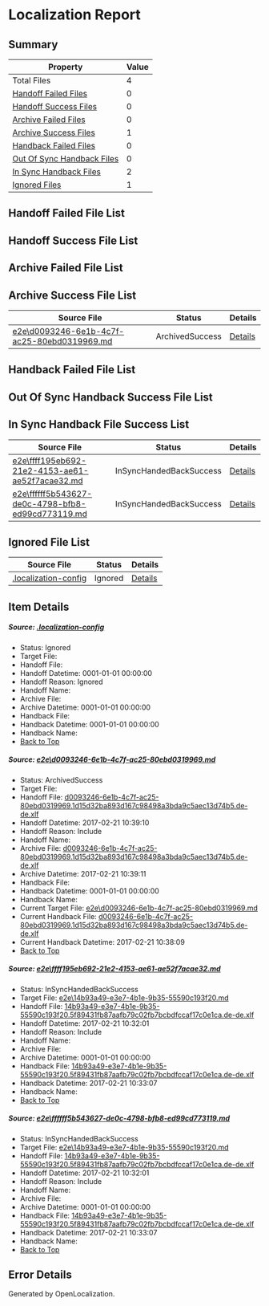 # <a name='report-top'></a> Localization Report

## Summary
 Property | Value 
 -------- | ----- 
 Total Files | 4
[ Handoff Failed Files ](#handoff-failed-list)| 0
[ Handoff Success Files ](#handoff-success-list)| 0
[ Archive Failed Files ](#archive-failed-list)| 0
[ Archive Success Files ](#archive-success-list)| 1
[ Handback Failed Files ](#handback-failed-list)| 0
[ Out Of Sync Handback Files ](#outofsync-handback-success-list)| 0
[ In Sync Handback Files ](#insync-handback-success-list)| 2
[ Ignored Files ](#ignored-list)| 1

## <a name='handoff-failed-list'></a> Handoff Failed File List

## <a name='handoff-success-list'></a> Handoff Success File List

## <a name='archive-failed-list'></a> Archive Failed File List

## <a name='archive-success-list'></a> Archive Success File List
 Source File | Status | Details 
 ----------- | ------ | ------- 
 [e2e\d0093246-6e1b-4c7f-ac25-80ebd0319969.md](https://github.com/OpenLocalizationTestOrg/ol-test4/blob/813e96c7ee044c66f841dd0dd4f7bb55d5234e5e/e2e/d0093246-6e1b-4c7f-ac25-80ebd0319969.md) | ArchivedSuccess | [Details](#3a3f3b6cfbe1d0f69381f8ef75cf53435c984cd51)

## <a name='handback-failed-list'></a> Handback Failed File List

## <a name='outofsync-handback-success-list'></a> Out Of Sync Handback Success File List

## <a name='insync-handback-success-list'></a> In Sync Handback File Success List
 Source File | Status | Details 
 ----------- | ------ | ------- 
 [e2e\ffff195eb692-21e2-4153-ae61-ae52f7acae32.md](https://github.com/OpenLocalizationTestOrg/ol-test4/blob/90de3594a542e2438b3f425ae951e91e43b2dacf/e2e/ffff195eb692-21e2-4153-ae61-ae52f7acae32.md) | InSyncHandedBackSuccess | [Details](#98fdc71af311a0dfccf8edb32dacb207786a439f2)
 [e2e\ffffff5b543627-de0c-4798-bfb8-ed99cd773119.md](https://github.com/OpenLocalizationTestOrg/ol-test4/blob/813e96c7ee044c66f841dd0dd4f7bb55d5234e5e/e2e/ffffff5b543627-de0c-4798-bfb8-ed99cd773119.md) | InSyncHandedBackSuccess | [Details](#98fdc71af311a0dfccf8edb32dacb207786a439f3)

## <a name='ignored-list'></a> Ignored File List
 Source File | Status | Details 
 ----------- | ------ | ------- 
 [.localization-config](https://github.com/OpenLocalizationTestOrg/ol-test4/blob/813e96c7ee044c66f841dd0dd4f7bb55d5234e5e/.localization-config) | Ignored | [Details](#cb0632cf59c1387fc1742bfb9fa3c47f87e2e5c90)

## Item Details
##### <a name='cb0632cf59c1387fc1742bfb9fa3c47f87e2e5c90'></a> Source: [.localization-config](https://github.com/OpenLocalizationTestOrg/ol-test4/blob/813e96c7ee044c66f841dd0dd4f7bb55d5234e5e/.localization-config)
* Status: Ignored
* Target File: 
* Handoff File: 
* Handoff Datetime: 0001-01-01 00:00:00
* Handoff Reason: Ignored
* Handoff Name: 
* Archive File: 
* Archive Datetime: 0001-01-01 00:00:00
* Handback File: 
* Handback Datetime: 0001-01-01 00:00:00
* Handback Name: 
* [Back to Top](#report-top)

##### <a name='3a3f3b6cfbe1d0f69381f8ef75cf53435c984cd51'></a> Source: [e2e\d0093246-6e1b-4c7f-ac25-80ebd0319969.md](https://github.com/OpenLocalizationTestOrg/ol-test4/blob/813e96c7ee044c66f841dd0dd4f7bb55d5234e5e/e2e/d0093246-6e1b-4c7f-ac25-80ebd0319969.md)
* Status: ArchivedSuccess
* Target File: 
* Handoff File: [d0093246-6e1b-4c7f-ac25-80ebd0319969.1d15d32ba893d167c98498a3bda9c5aec13d74b5.de-de.xlf](https://github.com/OpenLocalizationTestOrg/ol-test4-handoff/blob/68fe454144bc0869605fb06a864715fecae93d6b/ol-handoff/OpenLocalizationTestOrg/ol-test4-dede/xinjiang/ht/d0093246-6e1b-4c7f-ac25-80ebd0319969.1d15d32ba893d167c98498a3bda9c5aec13d74b5.de-de.xlf)
* Handoff Datetime: 2017-02-21 10:39:10
* Handoff Reason: Include
* Handoff Name: 
* Archive File: [d0093246-6e1b-4c7f-ac25-80ebd0319969.1d15d32ba893d167c98498a3bda9c5aec13d74b5.de-de.xlf](https://github.com/OpenLocalizationTestOrg/ol-test4-handoff/blob/aacae1653016cf1c4e07d1bf6a969ea449d64ebf/ol-archive/OpenLocalizationTestOrg/ol-test4-dede/xinjiang/ht/d0093246-6e1b-4c7f-ac25-80ebd0319969.1d15d32ba893d167c98498a3bda9c5aec13d74b5.de-de.xlf)
* Archive Datetime: 2017-02-21 10:39:11
* Handback File: 
* Handback Datetime: 0001-01-01 00:00:00
* Handback Name: 
* Current Target File: [e2e\d0093246-6e1b-4c7f-ac25-80ebd0319969.md](https://github.com/OpenLocalizationTestOrg/ol-test4-dede/blob/70685aaecfdddd8ab86199e1e53069c2d03f8d66/e2e/d0093246-6e1b-4c7f-ac25-80ebd0319969.md)
* Current Handback File: [d0093246-6e1b-4c7f-ac25-80ebd0319969.1d15d32ba893d167c98498a3bda9c5aec13d74b5.de-de.xlf](https://github.com/OpenLocalizationTestOrg/ol-test4-handback/blob/5b5d028e1b1b8b9488ac6589b063f4c1ee63cf68/ol-handback/OpenLocalizationTestOrg/ol-test4-dede/xinjiang/ht/d0093246-6e1b-4c7f-ac25-80ebd0319969.1d15d32ba893d167c98498a3bda9c5aec13d74b5.de-de.xlf)
* Current Handback Datetime: 2017-02-21 10:38:09
* [Back to Top](#report-top)

##### <a name='98fdc71af311a0dfccf8edb32dacb207786a439f2'></a> Source: [e2e\ffff195eb692-21e2-4153-ae61-ae52f7acae32.md](https://github.com/OpenLocalizationTestOrg/ol-test4/blob/90de3594a542e2438b3f425ae951e91e43b2dacf/e2e/ffff195eb692-21e2-4153-ae61-ae52f7acae32.md)
* Status: InSyncHandedBackSuccess
* Target File: [e2e\14b93a49-e3e7-4b1e-9b35-55590c193f20.md](https://github.com/OpenLocalizationTestOrg/ol-test4-dede/blob/d76b5466a752b3ab99e93877444b337d4c4af646/e2e/14b93a49-e3e7-4b1e-9b35-55590c193f20.md)
* Handoff File: [14b93a49-e3e7-4b1e-9b35-55590c193f20.5f89431fb87aafb79c02fb7bcbdfccaf17c0e1ca.de-de.xlf](https://github.com/OpenLocalizationTestOrg/ol-test4-handoff/blob/87388c6e90207a4ed773ce2a7a1e49a2b9774ec5/ol-handoff/OpenLocalizationTestOrg/ol-test4-dede/xinjiang/ht/14b93a49-e3e7-4b1e-9b35-55590c193f20.5f89431fb87aafb79c02fb7bcbdfccaf17c0e1ca.de-de.xlf)
* Handoff Datetime: 2017-02-21 10:32:01
* Handoff Reason: Include
* Handoff Name: 
* Archive File: 
* Archive Datetime: 0001-01-01 00:00:00
* Handback File: [14b93a49-e3e7-4b1e-9b35-55590c193f20.5f89431fb87aafb79c02fb7bcbdfccaf17c0e1ca.de-de.xlf](https://github.com/OpenLocalizationTestOrg/ol-test4-handback/blob/b75fa77b13e5a330a3fb1bc9ff3bfc9d47052604/ol-handback/OpenLocalizationTestOrg/ol-test4-dede/xinjiang/ht/14b93a49-e3e7-4b1e-9b35-55590c193f20.5f89431fb87aafb79c02fb7bcbdfccaf17c0e1ca.de-de.xlf)
* Handback Datetime: 2017-02-21 10:33:07
* Handback Name: 
* [Back to Top](#report-top)

##### <a name='98fdc71af311a0dfccf8edb32dacb207786a439f3'></a> Source: [e2e\ffffff5b543627-de0c-4798-bfb8-ed99cd773119.md](https://github.com/OpenLocalizationTestOrg/ol-test4/blob/813e96c7ee044c66f841dd0dd4f7bb55d5234e5e/e2e/ffffff5b543627-de0c-4798-bfb8-ed99cd773119.md)
* Status: InSyncHandedBackSuccess
* Target File: [e2e\14b93a49-e3e7-4b1e-9b35-55590c193f20.md](https://github.com/OpenLocalizationTestOrg/ol-test4-dede/blob/d76b5466a752b3ab99e93877444b337d4c4af646/e2e/14b93a49-e3e7-4b1e-9b35-55590c193f20.md)
* Handoff File: [14b93a49-e3e7-4b1e-9b35-55590c193f20.5f89431fb87aafb79c02fb7bcbdfccaf17c0e1ca.de-de.xlf](https://github.com/OpenLocalizationTestOrg/ol-test4-handoff/blob/87388c6e90207a4ed773ce2a7a1e49a2b9774ec5/ol-handoff/OpenLocalizationTestOrg/ol-test4-dede/xinjiang/ht/14b93a49-e3e7-4b1e-9b35-55590c193f20.5f89431fb87aafb79c02fb7bcbdfccaf17c0e1ca.de-de.xlf)
* Handoff Datetime: 2017-02-21 10:32:01
* Handoff Reason: Include
* Handoff Name: 
* Archive File: 
* Archive Datetime: 0001-01-01 00:00:00
* Handback File: [14b93a49-e3e7-4b1e-9b35-55590c193f20.5f89431fb87aafb79c02fb7bcbdfccaf17c0e1ca.de-de.xlf](https://github.com/OpenLocalizationTestOrg/ol-test4-handback/blob/b75fa77b13e5a330a3fb1bc9ff3bfc9d47052604/ol-handback/OpenLocalizationTestOrg/ol-test4-dede/xinjiang/ht/14b93a49-e3e7-4b1e-9b35-55590c193f20.5f89431fb87aafb79c02fb7bcbdfccaf17c0e1ca.de-de.xlf)
* Handback Datetime: 2017-02-21 10:33:07
* Handback Name: 
* [Back to Top](#report-top)


## Error Details

Generated by OpenLocalization.
